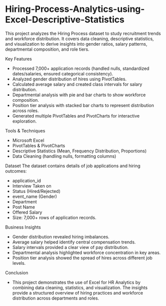 # Hiring-Process-Analytics-using-Excel-Descriptive-Statistics
This project analyzes the Hiring Process dataset to study recruitment trends and workforce distribution. It covers data cleaning, descriptive statistics, and visualization to derive insights into gender ratios, salary patterns, departmental composition, and role tiers.

Key Features
- Processed 7,000+ application records (handled nulls, standardized dates/salaries, ensured categorical consistency).
- Analyzed gender distribution of hires using PivotTables.
- Calculated average salary and created class intervals for salary distribution.
- Departmental analysis with pie and bar charts to show workforce composition.
- Position tier analysis with stacked bar charts to represent distribution across roles.
- Generated multiple PivotTables and PivotCharts for interactive exploration.

Tools & Techniques
- Microsoft Excel
- PivotTables & PivotCharts
- Descriptive Statistics (Mean, Frequency Distribution, Proportions)
- Data Cleaning (handling nulls, formatting columns)

Dataset
The dataset contains details of job applications and hiring outcomes:
- application_id
- Interview Taken on
- Status (Hired/Rejected)
- event_name (Gender)
- Department
- Post Name
- Offered Salary
- Size: 7,000+ rows of application records.

Business Insights
- Gender distribution revealed hiring imbalances.
- Average salary helped identify central compensation trends.
- Salary intervals provided a clear view of pay distribution.
- Departmental analysis highlighted workforce concentration in key areas.
- Position tier analysis showed the spread of hires across different job levels.

Conclusion
- This project demonstrates the use of Excel for HR Analytics by combining data cleaning, statistics, and visualization. The insights provide a structured overview of hiring practices and workforce distribution across departments and roles.
